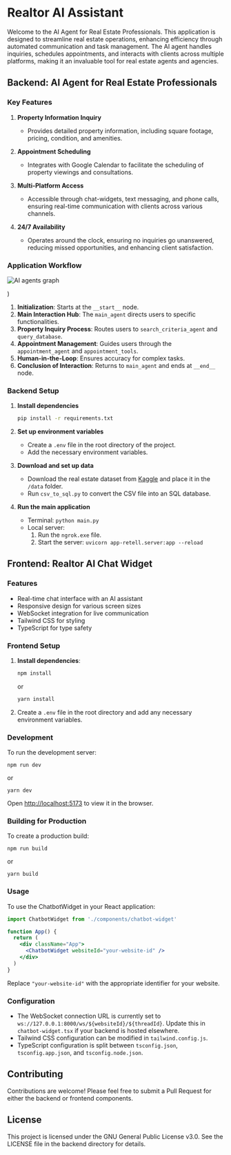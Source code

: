 # Realtor AI Assistant

Welcome to the AI Agent for Real Estate Professionals. This application is designed to streamline real estate operations, enhancing efficiency through automated communication and task management. The AI agent handles inquiries, schedules appointments, and interacts with clients across multiple platforms, making it an invaluable tool for real estate agents and agencies.


## Backend: AI Agent for Real Estate Professionals

### Key Features

1. **Property Information Inquiry**  
   - Provides detailed property information, including square footage, pricing, condition, and amenities.

2. **Appointment Scheduling**  
   - Integrates with Google Calendar to facilitate the scheduling of property viewings and consultations.

3. **Multi-Platform Access**  
   - Accessible through chat-widgets, text messaging, and phone calls, ensuring real-time communication with clients across various channels.

4. **24/7 Availability**  
   - Operates around the clock, ensuring no inquiries go unanswered, reducing missed opportunities, and enhancing client satisfaction.

### Application Workflow

![AI agents graph](https://github.com/user-attachments/assets/364c8f3a-d59a-4da1-bab3-1af88fd0dc47)

)

1. **Initialization**: Starts at the `__start__` node.
2. **Main Interaction Hub**: The `main_agent` directs users to specific functionalities.
3. **Property Inquiry Process**: Routes users to `search_criteria_agent` and `query_database`.
4. **Appointment Management**: Guides users through the `appointment_agent` and `appointment_tools`.
5. **Human-in-the-Loop**: Ensures accuracy for complex tasks.
6. **Conclusion of Interaction**: Returns to `main_agent` and ends at `__end__` node.

### Backend Setup

1. **Install dependencies**  
   ```bash
   pip install -r requirements.txt
   ```

2. **Set up environment variables**  
   - Create a `.env` file in the root directory of the project.
   - Add the necessary environment variables.

3. **Download and set up data**  
   - Download the real estate dataset from [Kaggle](https://www.kaggle.com/datasets/ahmedshahriarsakib/usa-real-estate-dataset) and place it in the `/data` folder.
   - Run `csv_to_sql.py` to convert the CSV file into an SQL database.

4. **Run the main application**  
   - Terminal: `python main.py`
   - Local server: 
     1. Run the `ngrok.exe` file.
     2. Start the server: `uvicorn app-retell.server:app --reload`

## Frontend: Realtor AI Chat Widget

### Features

- Real-time chat interface with an AI assistant
- Responsive design for various screen sizes
- WebSocket integration for live communication
- Tailwind CSS for styling
- TypeScript for type safety

### Frontend Setup

1. **Install dependencies**:
   ```bash
   npm install
   ```
   or
   ```bash
   yarn install
   ```

2. Create a `.env` file in the root directory and add any necessary environment variables.

### Development

To run the development server:

```
npm run dev
```
or
```
yarn dev
```

Open [http://localhost:5173](http://localhost:5173) to view it in the browser.

### Building for Production

To create a production build:

```
npm run build
```
or
```
yarn build
```

### Usage

To use the ChatbotWidget in your React application:

```jsx
import ChatbotWidget from './components/chatbot-widget'

function App() {
  return (
    <div className="App">
      <ChatbotWidget websiteId="your-website-id" />
    </div>
  )
}
```

Replace `"your-website-id"` with the appropriate identifier for your website.

### Configuration

- The WebSocket connection URL is currently set to `ws://127.0.0.1:8000/ws/${websiteId}/${threadId}`. Update this in `chatbot-widget.tsx` if your backend is hosted elsewhere.
- Tailwind CSS configuration can be modified in `tailwind.config.js`.
- TypeScript configuration is split between `tsconfig.json`, `tsconfig.app.json`, and `tsconfig.node.json`.

## Contributing

Contributions are welcome! Please feel free to submit a Pull Request for either the backend or frontend components.

## License

This project is licensed under the GNU General Public License v3.0. See the LICENSE file in the backend directory for details.
